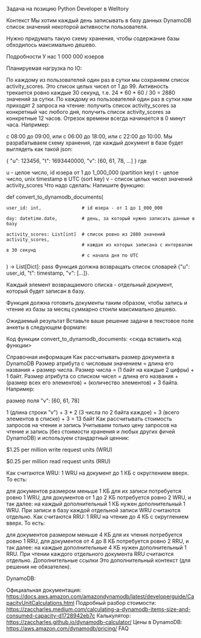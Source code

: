 Задача на позицию Python Developer в Welltory

Контекст
Мы хотим каждый день записывать в базу данных DynamoDB список значений некоторой активности пользователя.

Нужно придумать такую схему хранения, чтобы содержание базы обходилось максимально дешево.

Подробности
У нас 1 000 000 юзеров

Планируемая нагрузка по IO:

По каждому из пользователей один раз в сутки мы сохраняем список activity_scores. Это список целых чисел от 1 до 99. Активность трекается ровно каждые 30 секунд, т.е. 24 * 60 * 60 / 30 = 2880 значений за сутки.
По каждому из пользователей один раз в сутки нам приходят 2 запроса на чтение:
получить список activity_scores за конкретный час любого дня,
получить список activity_scores за конкретные 12 часов.
Отрезок времени всегда начинается в 0 минут часа. Например:

с 08:00 до 09:00,
или с 06:00 до 18:00,
или с 22:00 до 10:00.
Мы разрабатываем схему хранения, где каждый документ в базе будет выглядеть как такой json:

{
  "u": 123456,
  "t": 1693440000,
  "v": [60, 61, 78, ...]
}
где

u - целое число, id юзера от 1 до 1_000_000 (partition key)
t - целое число, unix timestamp в UTC (sort key)
v - список целых чисел значений activity_scores
Что надо сделать:
Напишите функцию:

def convert_to_dynamodb_documents(

    user_id: int,               # id юзера - от 1 до 1_000_000

    day: datetime.date,         # день, за который нужно записать данные в базу

    activity_scores: List[int]  # список ровно из 2880 значений activity_scores,
                                # каждая из которых записана с интервалом в 30 секунд
                                # с начала дня по UTC
) -> List[Dict]:
    pass
Функция должна возвращать список словарей {"u": user_id, "t": timestamp, "v": [...]}.

Каждый элемент возвращаемого списка - отдельный документ, который будет записан в базу.

Функция должна готовить документы таким образом, чтобы запись и чтение из базы за месяц суммарно стоили максимально дешево.

Ожидаемый результат
Вставьте ваше решение задачи в текстовое поле анкеты в следующем формате:

Код функции convert_to_dynamodb_documents:
<сюда вставить код функции>

Справочная информация
Как рассчитывать размер документа в DynamoDB
Размер атрибута с числовым значением = длина его названия + размер числа.
Размер числа = (1 байт на каждые 2 цифры) + 1 байт.
Размер атрибута со списком чисел = длина его названия + (размер всех его элементов) + (количество элементов) + 3 байта.
Например:

размер поля "v": [60, 61, 78]

1 (длина строки "v") +
3 * 2 (3 числа по 2 байта каждое) +
3 (всего элементов в списке) +
3
= 13 байт
Как рассчитывать стоимость запросов на чтение и запись
Учитываем только цену запросов на чтение и запись (без стоимости хранения и любых других фичей DynamoDB) и используем стандартный ценник:

$1.25 per million write request units (WRU)

$0.25 per million read request units (RRU)

Как считаются WRU: 1 WRU на документ до 1 КБ с округлением вверх. То есть:

для документов размером меньше 1 КБ для их записи потребуется ровно 1 WRU,
для документов от 1 до 2 КБ потребуется ровно 2 WRU,
и так далее: на каждый дополнительный 1 КБ нужен дополнительный 1 WRU.
При записи в базу каждой отдельной записи WRU считаются отдельно.
Как считаются RRU: 1 RRU на чтение до 4 КБ с округлением вверх. То есть:

для документов размером меньше 4 КБ для их чтения потребуется ровно 1 RRU,
для документов от 4 до 8 КБ потребуется ровно 2 RRU,
и так далее: на каждые дополнительные 4 КБ нужен дополнительный 1 RRU.
При чтении каждого отдельного документа RRU считаются отдельно.
Дополнительные ссылки
Это дополнительный контекст (для решения не обязателен).

DynamoDB:

Официальная документация: https://docs.aws.amazon.com/amazondynamodb/latest/developerguide/CapacityUnitCalculations.html
Подробный разбор стоимости: https://zaccharles.medium.com/calculating-a-dynamodb-items-size-and-consumed-capacity-d1728942eb7c
Калькулятор: https://zaccharles.github.io/dynamodb-calculator/
Цены в DynamoDB: https://aws.amazon.com/dynamodb/pricing/
FAQ

